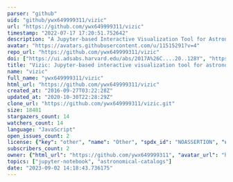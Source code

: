 ```yaml
---
parser: "github"
uid: "github/ywx649999311/vizic"
url: "https://github.com/ywx649999311/vizic"
timestamp: "2022-07-17 17:20:51.752642"
description: "A Jupyter-based Interactive Visualization Tool for Astronomical Catalogs"
avatar: "https://avatars.githubusercontent.com/u/11515291?v=4"
repo_url: "https://github.com/ywx649999311/vizic"
doi: ["https://ui.adsabs.harvard.edu/abs/2017A%26C....20..128Y", "https://ui.adsabs.harvard.edu/abs/2017ascl.soft01002Y/abstract"]
title: "Vizic: Jupyter-based interactive visualization tool for astronomical catalogs"
name: "vizic"
full_name: "ywx649999311/vizic"
html_url: "https://github.com/ywx649999311/vizic"
created_at: "2016-09-27T03:22:28Z"
updated_at: "2020-10-30T22:28:29Z"
clone_url: "https://github.com/ywx649999311/vizic.git"
size: 18481
stargazers_count: 14
watchers_count: 14
language: "JavaScript"
open_issues_count: 2
license: {"key": "other", "name": "Other", "spdx_id": "NOASSERTION", "url": null, "node_id": "MDc6TGljZW5zZTA="}
subscribers_count: 2
owner: {"html_url": "https://github.com/ywx649999311", "avatar_url": "https://avatars.githubusercontent.com/u/11515291?v=4", "login": "ywx649999311", "type": "User"}
topics: ["jupyter-notebook", "astronomical-catalogs"]
date: "2023-09-02 14:18:43.736175"
---
```

